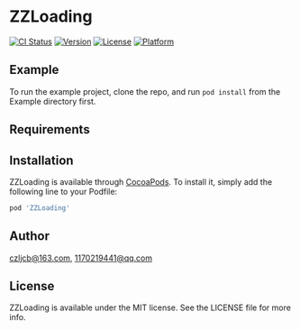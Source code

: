 # ZZLoading

[![CI Status](https://img.shields.io/travis/czljcb@163.com/ZZLoading.svg?style=flat)](https://travis-ci.org/czljcb@163.com/ZZLoading)
[![Version](https://img.shields.io/cocoapods/v/ZZLoading.svg?style=flat)](https://cocoapods.org/pods/ZZLoading)
[![License](https://img.shields.io/cocoapods/l/ZZLoading.svg?style=flat)](https://cocoapods.org/pods/ZZLoading)
[![Platform](https://img.shields.io/cocoapods/p/ZZLoading.svg?style=flat)](https://cocoapods.org/pods/ZZLoading)

## Example

To run the example project, clone the repo, and run `pod install` from the Example directory first.

## Requirements

## Installation

ZZLoading is available through [CocoaPods](https://cocoapods.org). To install
it, simply add the following line to your Podfile:

```ruby
pod 'ZZLoading'
```

## Author

czljcb@163.com, 1170219441@qq.com

## License

ZZLoading is available under the MIT license. See the LICENSE file for more info.
